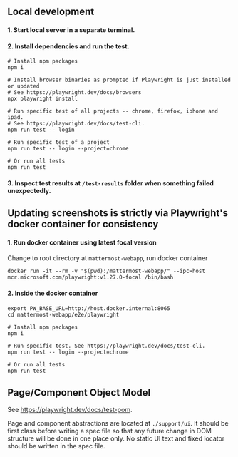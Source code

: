 ## Local development

#### 1. Start local server in a separate terminal.

#### 2. Install dependencies and run the test.

```
# Install npm packages
npm i

# Install browser binaries as prompted if Playwright is just installed or updated
# See https://playwright.dev/docs/browsers
npx playwright install

# Run specific test of all projects -- chrome, firefox, iphone and ipad.
# See https://playwright.dev/docs/test-cli.
npm run test -- login

# Run specific test of a project
npm run test -- login --project=chrome

# Or run all tests
npm run test
```

#### 3. Inspect test results at `/test-results` folder when something failed unexpectedly.

## Updating screenshots is strictly via Playwright's docker container for consistency

#### 1. Run docker container using latest focal version

Change to root directory at `mattermost-webapp`, run docker container

```
docker run -it --rm -v "$(pwd):/mattermost-webapp/" --ipc=host mcr.microsoft.com/playwright:v1.27.0-focal /bin/bash
```

#### 2. Inside the docker container

```
export PW_BASE_URL=http://host.docker.internal:8065
cd mattermost-webapp/e2e/playwright

# Install npm packages
npm i

# Run specific test. See https://playwright.dev/docs/test-cli.
npm run test -- login --project=chrome

# Or run all tests
npm run test
```

## Page/Component Object Model

See https://playwright.dev/docs/test-pom.

Page and component abstractions are located at `./support/ui`. It should be first class before writing a spec file so that any future change in DOM structure will be done in one place only. No static UI text and fixed locator should be written in the spec file.
